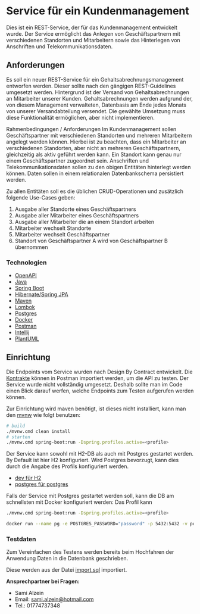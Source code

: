 # Service für ein Kundenmanagement

Dies ist ein REST-Service, der für das Kundenmanagement entwickelt wurde.
Der Service ermöglicht das Anlegen von Geschäftspartnern mit verschiedenen Standorten und Mitarbeitern sowie das Hinterlegen von Anschriften und
Telekommunikationsdaten.

## Anforderungen

Es soll ein neuer REST-Service für ein Gehaltsabrechnungsmanagement entworfen werden. Dieser sollte nach den gängigen REST-Guidelines umgesetzt
werden.
Hintergrund ist der Versand von Gehaltsabrechnungen an Mitarbeiter unserer Kunden.
Gehaltsabrechnungen werden aufgrund der, von diesem Management verwalteten, Datenbasis am Ende jedes Monats von unserer Versandabteilung versendet.
Die gewählte Umsetzung muss diese Funktionalität ermöglichen, aber nicht implementieren.

Rahmenbedingungen / Anforderungen
Im Kundenmanagement sollen Geschäftspartner mit verschiedenen Standorten und mehreren Mitarbeitern angelegt werden können. Hierbei ist zu beachten,
dass ein Mitarbeiter an verschiedenen Standorten, aber nicht an mehreren Geschäftspartnern, gleichzeitig als aktiv geführt werden kann. Ein Standort
kann genau nur einem Geschäftspartner zugeordnet sein. Anschriften und Telekommunikationsdaten sollen zu den obigen Entitäten hinterlegt werden
können.
Daten sollen in einem relationalen Datenbankschema persistiert werden.

Zu allen Entitäten soll es die üblichen CRUD-Operationen und zusätzlich folgende Use-Cases geben:

1) Ausgabe aller Standorte eines Geschäftspartners
2) Ausgabe aller Mitarbeiter eines Geschäftspartners
3) Ausgabe aller Mitarbeiter die an einem Standort arbeiten
4) Mitarbeiter wechselt Standorte
5) Mitarbeiter wechselt Geschäftspartner
6) Standort von Geschäftspartner A wird von Geschäftspartner B übernommen

### Technologien

- [OpenAPI](https://www.openapis.org/)
- [Java](https://www.java.com/en/)
- [Spring Boot](https://spring.io/)
- [Hibernate/Spring JPA](https://spring.io/)
- [Maven](https://maven.apache.org/)
- [Lombok](https://projectlombok.org/)
- [Postgres](https://www.postgresql.org/)
- [Docker](https://docs.docker.com/)
- [Postman](https://www.java.com/en/)
- [Intellij](https://www.jetbrains.com/idea/)
- [PlantUML](https://plantuml.com/class-diagram)

## Einrichtung

Die Endpoints vom Service wurden nach Design By Contract entwickelt.
Die [Kontrakte](src/main/resources/contracts) können in Postman importiert werden, um die API zu testen.
Der Service wurde nicht vollständig umgesetzt. Deshalb sollte man im Code einen Blick darauf werfen, welche Endpoints zum Testen aufgerufen werden
können.

Zur Einrichtung wird maven benötigt, ist dieses nicht installiert,
kann man den [mvnw](mvnw.cmd) wie folgt benutzen: 
```bash
# build 
./mvnw.cmd clean install
# starten
./mvnw.cmd spring-boot:run -Dspring.profiles.active=<profile>

```

Der Service kann sowohl mit H2-DB als auch mit Postgres gestartet werden.
By Default ist hier H2 konfiguriert.
Wird Postgres bevorzugt, kann dies durch die Angabe des Profils konfiguriert werden. 

- [dev für H2](src/main/resources/application-dev.properties)
- [postgres für postgres](src/main/resources/application-dev.properties)
  

Falls der Service mit Postgres gestartet werden soll, kann die DB am schnellsten mit Docker konfiguriert werden:
Das Profil kann

```bash
./mvnw.cmd spring-boot:run -Dspring.profiles.active=<profile>

docker run --name pg -e POSTGRES_PASSWORD="password" -p 5432:5432 -v postgresql:/var/lib/postgresql/data postgres
```

### Testdaten

Zum Vereinfachen des Testens werden bereits beim Hochfahren der Anwendung Daten in die Datenbank geschrieben.

Diese werden aus der Datei [import.sql](src/main/resources/import.sql) importiert.

**Ansprechpartner bei Fragen:**

- Sami Alzein
- Email: sami.alzein@hotmail.com
- Tel.: 01774737348

